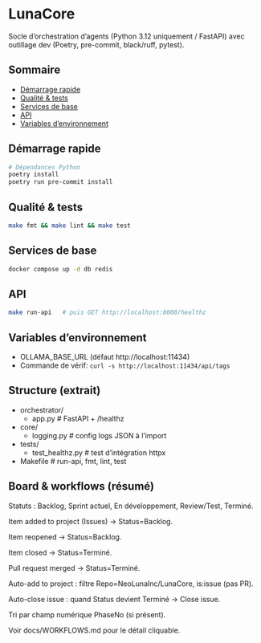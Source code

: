 # LunaCore

Socle d’orchestration d’agents (Python 3.12 uniquement / FastAPI) avec outillage dev (Poetry, pre-commit, black/ruff, pytest).

## Sommaire

- [Démarrage rapide](#démarrage-rapide)
- [Qualité & tests](#qualité--tests)
- [Services de base](#services-de-base)
- [API](#api)
- [Variables d’environnement](#variables-denvironnement)

## Démarrage rapide

```bash
# Dépendances Python
poetry install
poetry run pre-commit install
```

## Qualité & tests

```bash
make fmt && make lint && make test
```

## Services de base

```bash
docker compose up -d db redis
```

## API

```bash
make run-api   # puis GET http://localhost:8000/healthz
```

## Variables d’environnement

- OLLAMA_BASE_URL (défaut http://localhost:11434)
- Commande de vérif: `curl -s http://localhost:11434/api/tags`

## Structure (extrait)

- orchestrator/
  - app.py            # FastAPI + /healthz
- core/
  - logging.py        # config logs JSON à l’import
- tests/
  - test_healthz.py   # test d’intégration httpx
- Makefile            # run-api, fmt, lint, test

## Board & workflows (résumé)

Statuts : Backlog, Sprint actuel, En développement, Review/Test, Terminé.

Item added to project (Issues) → Status=Backlog.

Item reopened → Status=Backlog.

Item closed → Status=Terminé.

Pull request merged → Status=Terminé.

Auto-add to project : filtre Repo=NeoLunaInc/LunaCore, is:issue (pas PR).

Auto-close issue : quand Status devient Terminé → Close issue.

Tri par champ numérique PhaseNo (si présent).

Voir docs/WORKFLOWS.md pour le détail cliquable.
